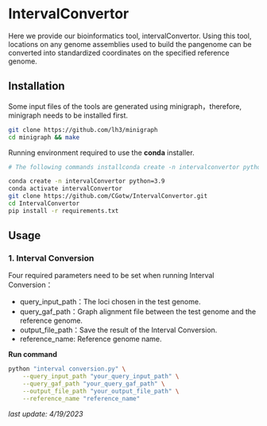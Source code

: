 # IntervalConvertor

Here we provide our bioinformatics tool, intervalConvertor. Using this tool, locations on any genome assemblies used to build the pangenome can be converted into standardized coordinates on the specified reference genome. 

## Installation

Some input files of the tools are generated using minigraph，therefore, minigraph needs to be installed first.

```bash
git clone https://github.com/lh3/minigraph
cd minigraph && make
```

Running environment required to use the **conda** installer.

```bash
# The following commands installconda create -n intervalconvertor python=3.9conda activate intervalconvertor "Intervalconvertor" in a new conda environment called intervalconvertor

conda create -n intervalConvertor python=3.9
conda activate intervalConvertor
git clone https://github.com/CGotw/IntervalConvertor.git
cd IntervalConvertor
pip install -r requirements.txt
```

## Usage

### 1. Interval Conversion

Four required parameters need to be set when running Interval Conversion：

- query\_input\_path：The loci chosen in the test genome.
- query\_gaf\_path：Graph alignment file between the test genome and the reference genome.
- output\_file\_path：Save the result of the Interval Conversion.
- reference_name: Reference genome name.

**Run command**

```bash
python "interval conversion.py" \
    --query_input_path "your_query_input_path" \
    --query_gaf_path "your_query_gaf_path" \
    --output_file_path "your_output_file_path" \
    --reference_name "reference_name"
```

*last update:  4/19/2023*
